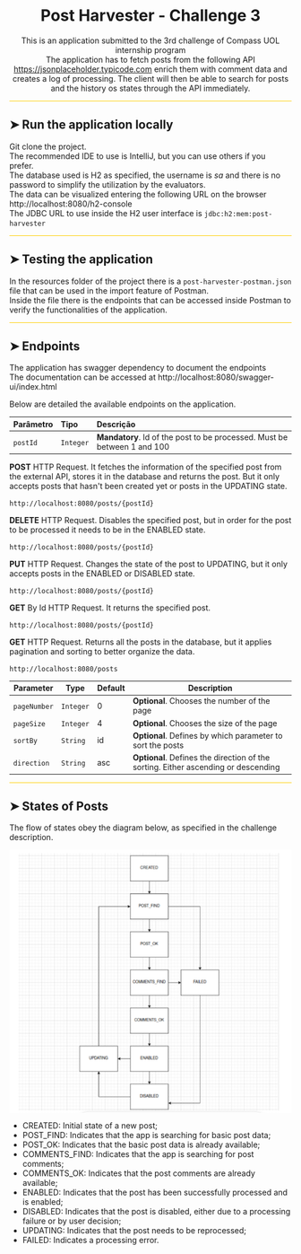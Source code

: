 <h1 align="center">Post Harvester - Challenge 3</h1>

<p align="center">
    This is an application submitted to the 3rd challenge of Compass UOL internship program</br>
    The application has to fetch posts from the following API <a href="https://jsonplaceholder.typicode.com">https://jsonplaceholder.typicode.com</a> enrich them with comment data and creates a log of processing. The client will then be able to search for posts and the history os states through the API immediately.</br> 
</p>

<hr class="horizontal-line"/>

## ➤ Run the application locally

Git clone the project.<br/>
The recommended IDE to use is IntelliJ, but you can use others if you prefer. <br/>
The database used is H2 as specified, the username is <i>sa</i> and there is no password to simplify the utilization by the evaluators.<br/>
The data can be visualized entering the following URL on the browser <a>http://localhost:8080/h2-console </a><br/>
The JDBC URL to use inside the H2 user interface is ```jdbc:h2:mem:post-harvester```

<hr class="horizontal-line"/>

## ➤ Testing the application

In the resources folder of the project there is a ```post-harvester-postman.json``` file that can be used in the import feature of Postman.<br/>
Inside the file there is the endpoints that can be accessed inside Postman to verify the functionalities of the application.

<hr class="horizontal-line"/>

## ➤ Endpoints

<p>
    The application has swagger dependency to document the endpoints<br/>
    The documentation can be accessed at <a>http://localhost:8080/swagger-ui/index.html</a>
</p>
<p>Below are detailed the available endpoints on the application.</p>


| Parâmetro  | Tipo      | Descrição                                                                |
|:-----------|:----------|:-------------------------------------------------------------------------|
| `postId`   | `Integer` | **Mandatory**. Id of the post to be processed. Must be between 1 and 100 |

<p><b>POST</b> HTTP Request. It fetches the information of the specified post from the external API, stores it in the database and returns the post. But it only accepts posts that hasn't been created yet or posts in the UPDATING state.</p>

```http
http://localhost:8080/posts/{postId}
```

<p><b>DELETE</b> HTTP Request. Disables the specified post, but in order for the post to be processed it needs to be in the ENABLED state.</p>

```http
http://localhost:8080/posts/{postId}
```

<p><b>PUT</b> HTTP Request. Changes the state of the post to UPDATING, but it only accepts posts in the ENABLED or DISABLED state.</p>

```http
http://localhost:8080/posts/{postId}
```

<p><b>GET</b> By Id HTTP Request. It returns the specified post.</p>

```http
http://localhost:8080/posts/{postId}
```

<p><b>GET</b> HTTP Request. Returns all the posts in the database, but it applies pagination and sorting to better organize the data.</p>

```http
http://localhost:8080/posts
```

| Parameter    | Type      | Default | Description                                                                        |
|--------------|-----------|---------|------------------------------------------------------------------------------------|
| `pageNumber` | `Integer` | 0       | **Optional**. Chooses the number of the page                                       |
| `pageSize`   | `Integer` | 4       | **Optional**. Chooses the size of the page                                         |
| `sortBy`     | `String`  | id      | **Optional**. Defines by which parameter to sort the posts                         |
| `direction`  | `String`  | asc     | **Optional**. Defines the direction of the sorting. Either ascending or descending |

<hr class="horizontal-line"/>

## ➤ States of Posts

<p>
    The flow of states obey the diagram below, as specified in the challenge description.
</p>

<img class="flow" src="src/main/resources/images/flow.png" title="Flow of states" alt="Flow of states">

<ul>
    <li>CREATED: Initial state of a new post;</li>
    <li>POST_FIND: Indicates that the app is searching for basic post data;</li>
    <li>POST_OK: Indicates that the basic post data is already available;</li>
    <li>COMMENTS_FIND: Indicates that the app is searching for post comments;</li>
    <li>COMMENTS_OK: Indicates that the post comments are already available;</li>
    <li>ENABLED: Indicates that the post has been successfully processed and is enabled;</li>
    <li>DISABLED: Indicates that the post is disabled, either due to a processing failure or by user decision;</li>
    <li>UPDATING: Indicates that the post needs to be reprocessed;</li>
    <li>FAILED: Indicates a processing error.</li>
</ul>

<style>
    .horizontal-line {
        background-color: #FFCE00;
    }

  .flow {
      margin: 0 auto;
      display: flex;
      flex-wrap: wrap;
      justify-content: center;
      align-items: center;
  }

</style>